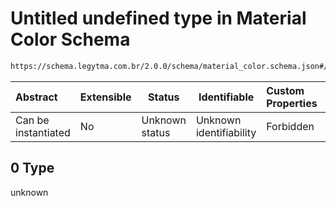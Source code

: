 # Untitled undefined type in Material Color Schema

```txt
https://schema.legytma.com.br/2.0.0/schema/material_color.schema.json#/properties/swatch/examples/0
```




| Abstract            | Extensible | Status         | Identifiable            | Custom Properties | Additional Properties | Access Restrictions | Defined In                                                                                  |
| :------------------ | ---------- | -------------- | ----------------------- | :---------------- | --------------------- | ------------------- | ------------------------------------------------------------------------------------------- |
| Can be instantiated | No         | Unknown status | Unknown identifiability | Forbidden         | Allowed               | none                | [material_color.schema.json\*](../schema/material_color.schema.json) |

## 0 Type

unknown
